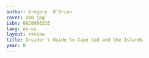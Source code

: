 ```yaml
---
author: Gregory  O'Brien
cover: 260.jpg
isbn: 0828906335
lang: en-us
layout: review
title: Insider's Guide to Cape Cod and the Islands
year: 0
---
```


